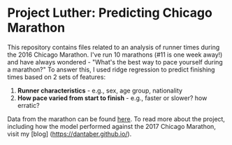 # Project Luther: Predicting Chicago Marathon

This repository contains files related to an analysis of runner times during the 2016 Chicago Marathon. I've run 10 marathons (#11 is one week away!) and have always wondered - "What's the best way to pace yourself during a marathon?" To answer this, I used ridge regression to predict finishing times based on 2 sets of features:

1) **Runner characteristics** - e.g., sex, age group, nationality
2) **How pace varied from start to finish** - e.g., faster or slower? how erratic?

Data from the marathon can be found [here](http://chicago-history.r.mikatiming.de/2015/). To read more about the project, including how the model performed against the 2017 Chicago Marathon, visit my [blog] (https://dantaber.github.io/).

